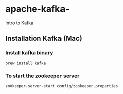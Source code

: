 # apache-kafka-
Intro to Kafka
## Installation Kafka (Mac)

### Install kafka binary 
```
brew install kafka 
```
### To start the zookeeper server
```
zookeeper-server-start config/zookeeper.properties
```

